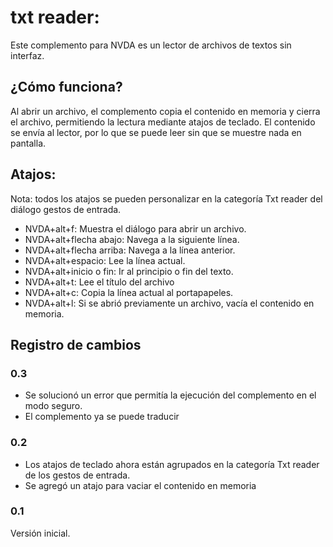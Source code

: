 # txt reader:

Este complemento para NVDA es un lector de archivos de textos sin interfaz.

## ¿Cómo funciona?

Al abrir un archivo, el complemento copia el contenido en memoria y cierra el archivo, permitiendo la lectura mediante atajos de teclado. El contenido se envía al lector, por lo que se puede leer sin que se muestre nada en pantalla.

## Atajos: 

Nota: todos los atajos se pueden personalizar en la categoría Txt reader del diálogo gestos de entrada.
- NVDA+alt+f: Muestra el diálogo para abrir un archivo.
- NVDA+alt+flecha abajo: Navega a la siguiente línea.
- NVDA+alt+flecha arriba: Navega a la línea anterior.
- NVDA+alt+espacio: Lee la línea actual.
- NVDA+alt+inicio o fin: Ir al principio o fin del texto.
- NVDA+alt+t: Lee el título del archivo
- NVDA+alt+c: Copia la línea actual al portapapeles.
- NVDA+alt+l: Si se abrió previamente un archivo, vacía el contenido en memoria.

## Registro de cambios

### 0.3

- Se solucionó un error que permitía la ejecución del complemento en el modo seguro.
- El complemento ya se puede traducir

### 0.2

- Los atajos de teclado ahora están agrupados en la categoría Txt reader de los gestos de entrada.
- Se agregó un atajo para vaciar el contenido en memoria

### 0.1

Versión inicial.

